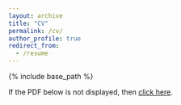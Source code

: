 ```yaml
---
layout: archive
title: "CV"
permalink: /cv/
author_profile: true
redirect_from:
  - /resume
---
```


{% include base_path %}

If the PDF below is not displayed, then [click here](../files/CV.pdf).

<object data="../files/CV.pdf" width="100%" height="100%" type='application/pdf'/>
